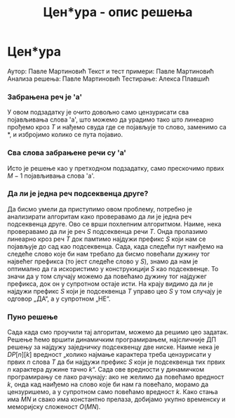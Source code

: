 ﻿---
title: Цен*ура - опис решења
---

# Цен*ура

Аутор: Павле Мартиновић 
Текст и тест примери: Павле Мартиновић 
Анализа решења: Павле Мартиновић 
Тестирање: Алекса Плавшић

### Забрањена реч је 'a' 
У овом подзадатку је очито довољно само цензурисати сва појављивања слова 'a', што можемо да урадимо тако што линеарно прођемо кроз $T$ и нађемо свуда где се појављује то слово, заменимо са *, и избројимо колико се пута појавио.
###  Сва слова забрањене речи су 'a'
Исто је решење као у претходном подзадатку, само прескочимо првих $M-1$ појављивања слова 'a'.
### Да ли је једна реч подсеквенца друге?
Да бисмо умели да приступимо овом проблему, потребно је анализирати алгоритам како проверавамо да ли је једна реч подсеквенца друге. 
Ово се врши похлепним алгоритмом. Наиме, нека проверавамо да ли је реч $S$ подсеквенца речи $T$. Онда пролазимо линеарно кроз реч $T$ док памтимо најдужи префикс $S$ који нам се појављује до сад као подсеквенца. Сада, када следећи пут наиђемо на следеће слово које би нам требало да бисмо повећали дужину тог највећег префикса (то јест следеће слово у $S$), знамо да нам је оптимално да га искористимо у конструкицији $S$ као подсеквенце. То значи да у том случају можемо да повећамо дужину тог најдужег префикса, док он у супротном остаје исти. На крају видимо да ли је најдужи префикс $S$ који је подсеквенца $T$ управо цео $S$ у том случају је одговор „ДА“, а у супротном „НЕ“.
### Пуно решење
Сада када смо проучили тај алгоритам, можемо да решимо цео задатак.
Решење ћемо вршити динамичким програмирањем, најсличније ДП решењу за најдужу заједничку подсеквенцу две ниске. Наиме нека је $DP[n][k]$ вредност „колико најмање карактера треба цензурисати у првих $n$ слова $T$ да би најдужи префикс $S$ који је подсеквенца тих првих $n$ карактера дужине тачно $k$“. Сада ове вредности у динамичком програмирању се лако рачунају: ако не желимо да повећамо вредност $k$, онда кад наиђемо на слово које би нам га повећало, морамо да цензуришемо, а у супротном само повећамо вредност $k$. Како стања има $MN$ и свако има константно прелаза, добијамо укупно временску и меморијску сложеност $O(MN)$. 


